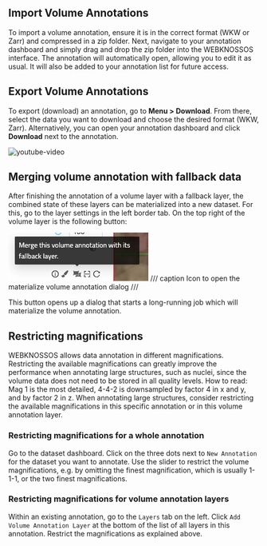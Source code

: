 ## Import Volume Annotations

To import a volume annotation, ensure it is in the correct format (WKW or Zarr) and compressed in a zip folder. Next, navigate to your annotation dashboard and simply drag and drop the zip folder into the WEBKNOSSOS interface. The annotation will automatically open, allowing you to edit it as usual. It will also be added to your annotation list for future access.

## Export Volume Annotations
To export (download) an annotation, go to **Menu > Download**. From there, select the data you want to download and choose the desired format (WKW, Zarr). Alternatively, you can open your annotation dashboard and click **Download** next to the annotation.

![youtube-video](https://www.youtube.com/embed/l8ZacNqvMzI)

## Merging volume annotation with fallback data

After finishing the annotation of a volume layer with a fallback layer, the combined state of these layers can be materialized into a new dataset. For this, go to the layer settings in the left border tab. On the top right of the volume layer is the following button:

![Icon to open the materialize volume annotation dialog](../images/materialize_volume_annotation_icon.jpg)
/// caption
Icon to open the materialize volume annotation dialog
///

This button opens up a dialog that starts a long-running job which will materialize the volume annotation.

## Restricting magnifications

WEBKNOSSOS allows data annotation in different magnifications.
Restricting the available magnifications can greatly improve the performance when annotating large structures, such as nuclei, since the volume data does not need to be stored in all quality levels. 
How to read: Mag 1 is the most detailed, 4-4-2 is downsampled by factor 4 in x and y, and by factor 2 in z.
When annotating large structures, consider restricting the available magnifications in this specific annotation or in this volume annotation layer.

### Restricting magnifications for a whole annotation

Go to the dataset dashboard. Click on the three dots next to `New Annotation` for the dataset you want to annotate. Use the slider to restrict the volume magnifications, e.g. by omitting the finest magnification, which is usually 1-1-1, or the two finest magnifications.

### Restricting magnifications for volume annotation layers

Within an existing annotation, go to the `Layers` tab on the left. Click `Add Volume Annotation Layer` at the bottom of the list of all layers in this annotation. Restrict the magnifications as explained above.